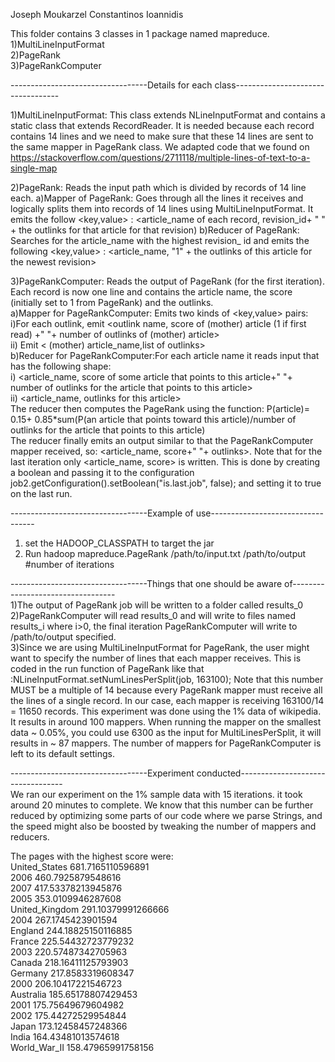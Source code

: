 Joseph Moukarzel
Constantinos Ioannidis

This folder contains 3 classes in 1 package named mapreduce.  
	1)MultiLineInputFormat  
	2)PageRank  
	3)PageRankComputer  
	
----------------------------------Details for each class----------------------------------  

1)MultiLineInputFormat: This class extends NLineInputFormat and contains a static class that extends RecordReader. It is needed because each record contains 14 lines and we need to make sure that these 14 lines are sent to the same mapper in PageRank class. We adapted code that we found on https://stackoverflow.com/questions/2711118/multiple-lines-of-text-to-a-single-map  
  
2)PageRank: Reads the input path which is divided by records of 14 line each.
a)Mapper of PageRank: Goes through all the lines it receives and logically splits them into records of 14 lines using MultiLineInputFormat. It emits the follow <key,value> : <article_name of each record, revision_id+ " " + the outlinks for that article for that revision)
b)Reducer of PageRank: Searches for the article_name with the highest revision_ id and emits the following <key,value> : <article_name, "1" + the outlinks of this article for the newest revision>  
  
3)PageRankComputer: Reads the output of PageRank (for the first iteration). Each record is now one line and contains the article name, the score (initially set to 1 from PageRank) and the outlinks.  
a)Mapper for PageRankComputer: Emits two kinds of <key,value> pairs:  
				i)For each outlink, emit <outlink name, score of (mother) article (1 if first read) +" "+ number of outlinks of (mother) article>  
				ii) Emit < (mother) article_name,list of outlinks>  
b)Reducer for PageRankComputer:For each article name it reads input that has the following shape:  
			        i) <article_name, score of some article that points to this article+" "+  number of outlinks for the article that points to this article>  
			        ii) <article_name, outlinks for this article>  
The reducer then computes the PageRank using the function: P(article)= 0.15+ 0.85*sum(P(an article that points toward this article)/number of outlinks for the article that points to this article)  
The reducer finally emits an output similar to that the PageRankComputer mapper received, so: <article_name, score+" "+ outlinks>. Note that  for the last iteration only <article_name, score> is written. This is done by creating a boolean and passing it to the configuration job2.getConfiguration().setBoolean("is.last.job", false); and setting it to true on the last run.  

  
----------------------------------Example of use----------------------------------  
1) set the HADOOP_CLASSPATH to target the jar  
2) Run hadoop mapreduce.PageRank /path/to/input.txt /path/to/output #number of iterations  
  


----------------------------------Things that one should be aware of----------------------------------  
1)The output of PageRank job will be written to a folder called results_0  
2)PageRankComputer will read results_0 and will write to files named results_i where i>0, the final iteration PageRankComputer will write to /path/to/output specified.  
3)Since we are using MultiLineInputFormat for PageRank, the user might want to specify the number of lines that each mapper receives. This is coded in the run function of PageRank like that :NLineInputFormat.setNumLinesPerSplit(job, 163100); Note that this number MUST be a multiple of 14 because every PageRank mapper must receive all the lines of a single record. In our case, each mapper is receiving 163100/14 = 11650 records. This experiment was done using the 1% data of wikipedia. It results in around 100 mappers. When running the mapper on the smallest data ~ 0.05%, you could use 6300 as the input for MultiLinesPerSplit, it will results in ~ 87 mappers. The number of mappers for PageRankComputer is left to its default settings.  
  
----------------------------------Experiment conducted----------------------------------  
We ran our experiment on the 1% sample data with 15 iterations. it took around 20 minutes to complete. We know that this number can be further reduced by optimizing some parts of our code where we parse Strings, and the speed might also be boosted by tweaking the number of mappers and reducers.  
  
The pages with the highest score were:  
United_States	681.7165110596891   
2006	460.7925879548616   
2007	417.53378213945876  
2005	353.0109946287608   
United_Kingdom	291.10379991266666   
2004	267.1745423901594  
England	244.18825150116885  
France	225.54432723779232   
2003	220.57487342705963   
Canada	218.16411125793903   
Germany	217.8583319608347  
2000	206.10417221546723  
Australia	185.65178807429453  
2001	175.75649679604982  
2002	175.44272529954844  
Japan	173.12458457248366   
India	164.43481013574618   
World_War_II	158.47965991758156   
 



 
 




